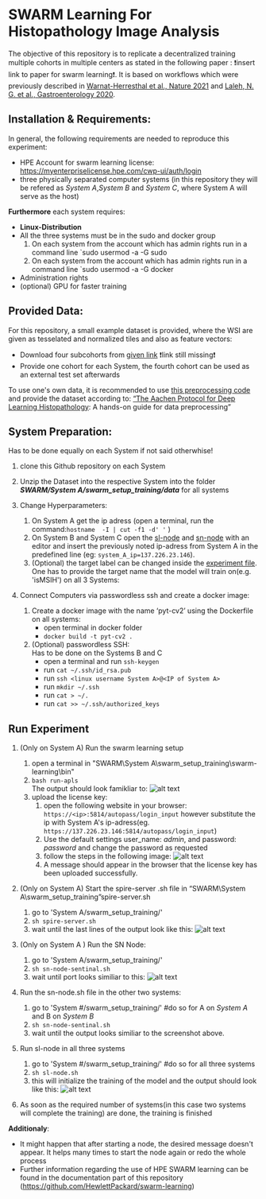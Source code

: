 # SWARM Learning For Histopathology Image Analysis

The objective of this repository is to replicate a decentralized training multiple cohorts in multiple centers as stated in the following paper : :exclamation:insert link to paper for swarm learning:exclamation:. It is based on workflows which were previously described in [Warnat-Herresthal et al., Nature 2021](https://rdcu.be/cA9XP) and [Laleh, N. G. et al., Gastroenterology 2020](https://www.biorxiv.org/content/10.1101/2021.08.09.455633v1.full.pdf). 

## Installation & Requirements:
In general, the following requirements are needed to reproduce this experiment: 
* HPE Account for swarm learning license:  https://myenterpriselicense.hpe.com/cwp-ui/auth/login
* three physically separated computer systems (in this repository they will be refered as *System A*,*System B* and *System C*, where System A will serve as the host)

**Furthermore** each system requires:
*  **Linux-Distribution**
*  All the three systems must be in the sudo and docker group
    1. On each system from the account which has admin rights run in a command line  `sudo usermod -a -G sudo <linux username System>
    2. On each system  from the account which has admin rights run in a command line  `sudo usermod -a -G docker <linux username System>
* Administration rights
* (optional) GPU for faster training 




## Provided Data: 

For this repository, a small example dataset is provided, where the WSI are given as tesselated and normalized tiles and also as feature vectors:
* Download four subcohorts from  [given link]() :exclamation:link still missing:exclamation:
* Provide one cohort for each System, the fourth cohort can be used as an external test set afterwards

To use one's own data, it is recommended to  use [this preprocessing code](https://github.com/KatherLab/preProcessing) and provide the dataset according to: [“The Aachen Protocol for Deep Learning Histopathology](https://zenodo.org/record/3694994#.Yea3I9DMIu): A hands-on guide for data preprocessing”

## System  Preparation:
Has to be done equally on each System if not said otherwhise! 
1. clone this Github repository on each System
2. Unzip the Dataset into the respective System into the folder ***SWARM/System A/swarm_setup_training/data*** for all systems
3. Change Hyperparameters:
    1. On System A get the ip adress (open a terminal, run the command:`hostname  -I | cut -f1 -d' '` )
    2. On System B and System C open  the [sl-node](System%20B/swarm_setup_training/sl-node.sh) and [sn-node](System%20C/swarm_setup_training/sn-node-sentinel.sh) with an editor and insert the previously noted ip-adress from System A  in the predefined line (eg: `system_A_ip=137.226.23.146`). 
    3. (Optional) the target label can be changed inside the [experiment file](System%20A/swarm_setup_training/MODEL/expirement_file.txt). One has to provide the target name that the model will train on(e.g. 'isMSIH') on all 3 Systems:  
 
   
4. Connect Computers via passwordless ssh and create a docker image:
   
    1. Create a docker image with the name ‘pyt-cv2’ using the Dockerfile on all systems:
        * open terminal in docker folder
        * `docker build -t pyt-cv2 .`
    2. (Optional) passwordless SSH:\
       Has to be done on the Systems B and C
        *  open a terminal and run `ssh-keygen`
        *  run `cat ~/.ssh/id_rsa.pub`
        *  run `ssh <linux username System A>@<IP of System A>`
        *  run `mkdir ~/.ssh`
        *  run `cat > ~/.`
        *  run `cat >> ~/.ssh/authorized_keys`
 
## Run Experiment

1. (Only on System A) Run the swarm learning setup
    1. open a terminal in "SWARM\System A\swarm_setup_training\swarm-learning\bin"
    2. `bash run-apls`  
    The output should look famikliar to:
    ![alt text](https://github.com/KatherLab/SWARM/blob/main/run_apls.png?raw=true)
    4. upload the license key:
        1. open the following website in your browser: `https://<ip>:5814/autopass/login_input` however substitute the ip with System A's ip-adress(eg. `https://137.226.23.146:5814/autopass/login_input`)
        2. Use the default settings user_name: *admin*, and password: *password* and change the password as requested
        3. follow the steps in the following image:
        ![alt text](https://github.com/KatherLab/SWARM/blob/main/login.png?raw=true)
        4. A message should appear in the browser that the license key has been uploaded successfully.
   
2. (Only on System A) Start the spire-server .sh file in “SWARM\System   A\swarm_setup_training”spire-server.sh
    1. go to 'System A/swarm_setup_training/'
    2. `sh spire-server.sh`
    3. wait until the last lines of the output look like this:
    ![alt text](https://github.com/KatherLab/SWARM/blob/main/spire-server.png?raw=true)
3. (Only on System A ) Run the SN Node:
    1. go to 'System A/swarm_setup_training/'
    2. `sh sn-node-sentinal.sh`
    3. wait until port looks similiar to this:
    ![alt text](https://github.com/KatherLab/SWARM/blob/main/sn-node.png?raw=true) 
4. Run the sn-node.sh file in the other two systems:
    1. go to 'System #/swarm_setup_training/'     #do so for A on *System A* and B on *System B*
    2. `sh sn-node-sentinal.sh`
    3. wait until the output looks similiar to the screenshot above.
5. Run sl-node in all three systems
    1. go to 'System #/swarm_setup_training/' #do so for all three systems
    2. `sh sl-node.sh`
    3. this will initialize the training of the model and the output should look like this:
    ![alt text](https://github.com/KatherLab/SWARM/blob/main/sl-node.png?raw=true)
6. As soon as the required number of systems(in this case two systems will complete the training) are done, the training is finished

**Additionaly**:
* It might happen  that after starting a node, the desired message doesn't appear. It helps many times to start the node again or redo the whole process
* Further information regarding the use of HPE SWARM learning can be found in the documentation part of this repository (https://github.com/HewlettPackard/swarm-learning)
